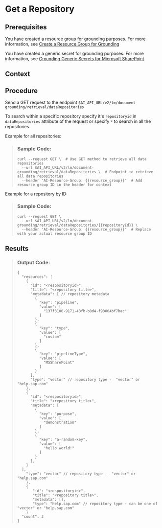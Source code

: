 <!-- loioa64179d1b8684a519d39dda0afa11e38 -->

# Get a Repository



<a name="loioa64179d1b8684a519d39dda0afa11e38__prereq_xqg_l2h_jdc"/>

## Prerequisites

You have created a resource group for grounding purposes. For more information, see [Create a Resource Group for Grounding](create-a-resource-group-for-grounding-6712bfe.md)

You have created a generic secret for grounding purposes. For more information, see [Grounding Generic Secrets for Microsoft SharePoint](grounding-generic-secrets-for-microsoft-sharepoint-bdea357.md)



<a name="loioa64179d1b8684a519d39dda0afa11e38__context_e42_ngh_jdc"/>

## Context



<a name="loioa64179d1b8684a519d39dda0afa11e38__steps_uyc_chh_jdc"/>

## Procedure

Send a GET request to the endpoint `$AI_API_URL/v2/lm/document-grounding/retrieval/dataRepositories`

To search within a specific repository specify it's `repositoryid` in `dataRepositories` attribute of the request or specify `*` to search in all the repositories.

Example for all repositories:

> ### Sample Code:  
> ```
> curl --request GET \  # Use GET method to retrieve all data repositories
>   --url $AI_API_URL/v2/lm/document-grounding/retrieval/dataRepositories \  # Endpoint to retrieve all data repositories
>   --header 'AI-Resource-Group: {{resource_group}}'  # Add resource group ID in the header for context
> ```

Example for a repository by ID:

> ### Sample Code:  
> ```
> curl --request GET \
>   --url $AI_API_URL/v2/lm/document-grounding/retrieval/dataRepositories/{{repositoryId}} \
>   --header 'AI-Resource-Group: {{resource_group}}'  # Replace with your actual resource group ID
> 
> ```



<a name="loioa64179d1b8684a519d39dda0afa11e38__result_ol2_cfr_kdc"/>

## Results

> ### Output Code:  
> ```
> {
>   "resources": [
>     {
>       "id": "<respositoryid>",
>       "title": "<repository title>",
>       "metadata": [ // repository metadata 
>         {
>           "key": "pipeline",
>           "value": [
>             "137f3100-9171-48fb-b8d4-f93804bf7bac"
>           ]
>         },
>         {
>           "key": "type",
>           "value": [
>             "custom"
>           ]
>         },
>         {
>           "key": "pipelineType",
>           "value": [
>             "MSSharePoint"
>           ]
>         }
>       ],
>       "type": "vector" // repository type -  "vector" or "help.sap.com"
>     },
>     {
>       "id": "<respositoryid>",
>       "title": "<repository title>",
>       "metadata": [
>         {
>           "key": "purpose",
>           "value": [
>             "demonstration"
>           ]
>         },
>         {
>           "key": "a-random-key",
>           "value": [
>             "hello world!"
>           ]
>         }
>       ],
>     }
>   ],      
>     "type": "vector" // repository type -  "vector" or "help.sap.com"
>     },
>     {
>        "id": "<respositoryid>",
>        "title": "<repository title>",
>        "metadata": [],
>        "type": "help.sap.com" // repository type - can be one of "vector" or "help.sap.com"
>     }
>   "count": 3
> }
> ```

